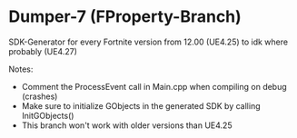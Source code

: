 # Dumper-7 (FProperty-Branch)

SDK-Generator for every Fortnite version from 12.00 (UE4.25) to idk where probably (UE4.27)

Notes:
- Comment the ProcessEvent call in Main.cpp when compiling on debug (crashes)
- Make sure to initialize GObjects in the generated SDK by calling InitGObjects()
- This branch won't work with older versions than UE4.25
